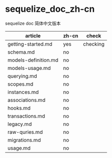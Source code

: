 # sequelize_doc_zh-cn
sequelize doc 简体中文版本

article | zh-cn | check |
------- | ------ | ----- |
getting-started.md | yes | checking |
schema.md | no | |
models-definition.md | no | |
models-usage.md | no | |
querying.md | no | |
scopes.md | no | |
instances.md | no | |
associations.md | no | |
hooks.md | no | |
transactions.md | no | |
legacy.md | no | |
raw-quries.md | no | |
migrations.md | no | |
usage.md | no | |


